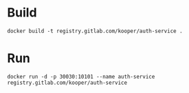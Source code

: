 # Build
```
docker build -t registry.gitlab.com/kooper/auth-service .
```
# Run
```
docker run -d -p 30030:10101 --name auth-service registry.gitlab.com/kooper/auth-service
```
